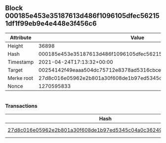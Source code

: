 ## Block 000185e453e35187613d486f1096105dfec562151df1f99eb9e4e448e3f456c6

Attribute | Value
--- | ---
Height | 36898
Hash | 000185e453e35187613d486f1096105dfec562151df1f99eb9e4e448e3f456c6
Timestamp | 2021-04-24T17:13:32+00:00
Target | 00254142f49eaaa504dc75712e8378ad5316cbcead634704b3734b6271167cc4
Merke root | 27d8c016e05962e2b801a30f608de1b97ed5345c04a0c362491394af4fe7148c
Nonce | 1270595833

```

```

### Transactions

Hash | Amount
--- | ---
[27d8c016e05962e2b801a30f608de1b97ed5345c04a0c362491394af4fe7148c](27d8c016e05962e2b801a30f608de1b97ed5345c04a0c362491394af4fe7148c.md) | 10.00000000 SKEPTI 
